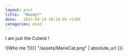 ```yaml
---
layout: post
title:  "Moody?"
date:   2017-09-19 10:10:58 +1300
categories: mood
---
```

I am just the Cuteist !

![Who me ?]({{ "/assets/MarieCat.png" | absolute_url }})